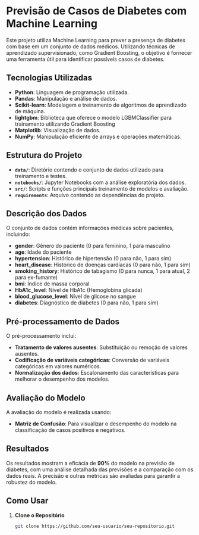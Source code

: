 # Previsão de Casos de Diabetes com Machine Learning

Este projeto utiliza Machine Learning para prever a presença de diabetes com base em um conjunto de dados médicos. Utilizando técnicas de aprendizado supervisionado, como Gradient Boosting, o objetivo é fornecer uma ferramenta útil para identificar possíveis casos de diabetes.

## Tecnologias Utilizadas

- **Python**: Linguagem de programação utilizada.
- **Pandas**: Manipulação e análise de dados.
- **Scikit-learn**: Modelagem e treinamento de algoritmos de aprendizado de máquina.
- **lightgbm**: Biblioteca que oferece o modelo LGBMClassifier para trainamento utilizando Gradient Boosting
- **Matplotlib**: Visualização de dados.
- **NumPy**: Manipulação eficiente de arrays e operações matemáticas.

## Estrutura do Projeto

- **`data/`**: Diretório contendo o conjunto de dados utilizado para treinamento e testes.
- **`notebooks/`**: Jupyter Notebooks com a análise exploratória dos dados.
- **`src/`**: Scripts e funções principais treinamento de modelos e avaliação.
- **`requirements`**: Arquivo contendo as dependências do projeto.

## Descrição dos Dados

O conjunto de dados contém informações médicas sobre pacientes, incluindo:

- **gender**: Gênero do paciente (0 para feminino, 1 para masculino
- **age**: Idade do paciente
- **hypertension**: Histórico de hipertensão (0 para não, 1 para sim)
- **heart_disease**: Histórico de doenças cardíacas (0 para não, 1 para sim)
- **smoking_history**: Histórico de tabagismo (0 para nunca, 1 para atual, 2 para ex-fumante)
- **bmi**: Índice de massa corporal
- **HbA1c_level**: Nível de HbA1c (Hemoglobina glicada)
- **blood_glucose_level**: Nível de glicose no sangue
- **diabetes**: Diagnóstico de diabetes (0 para não, 1 para sim)

## Pré-processamento de Dados

O pré-processamento inclui:

- **Tratamento de valores ausentes**: Substituição ou remoção de valores ausentes.
- **Codificação de variáveis categóricas**: Conversão de variáveis categóricas em valores numéricos.
- **Normalização dos dados**: Escalonamento das características para melhorar o desempenho dos modelos.

## Avaliação do Modelo


A avaliação do modelo é realizada usando:

- **Matriz de Confusão**: Para visualizar o desempenho do modelo na classificação de casos positivos e negativos.

## Resultados

Os resultados mostram a eficácia de **90%** do modelo na previsão de diabetes, com uma análise detalhada das previsões e a comparação com os dados reais. A precisão e outras métricas são avaliadas para garantir a robustez do modelo.

## Como Usar

1. **Clone o Repositório**

   ```bash
   git clone https://github.com/seu-usuario/seu-repositorio.git
